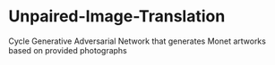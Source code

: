 # Unpaired-Image-Translation
Cycle Generative Adversarial Network that generates Monet artworks based on provided photographs

